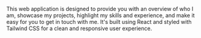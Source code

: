 This web application is designed to provide you with an overview of who I am, showcase my projects, highlight my skills and experience, and make it easy for you to get in touch with me. It's built using React and styled with Tailwind CSS for a clean and responsive user experience.
